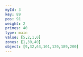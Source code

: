 ```yaml
---
myId: 3
key: 89
pos: 91
weight: 2
primes: 40
type: main
value: [5,2,1,0]
zones: [1,30,40]
object: [9,32,63,101,120,189,200]
---
```

